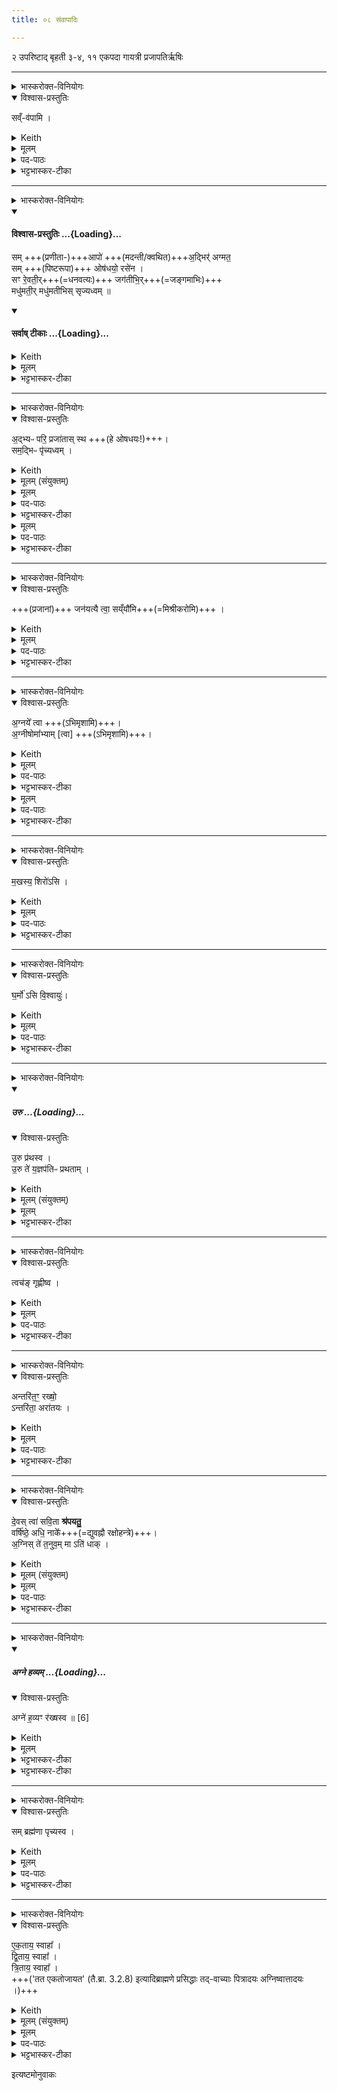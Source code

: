 ```yaml
---
title: ०८ संवापादिः

---
```

२ उपरिष्टाद् बृहती
३-४, ११ एकपदा गायत्री
प्रजापतिर्ऋषिः

____

<details><summary>भास्करोक्त-विनियोगः</summary>

पिष्टानि संवपति
</details>
<details open><summary>विश्वास-प्रस्तुतिः</summary>

सव्ँ-व॑पामि ।
</details>
<details><summary>Keith</summary>

I pour together.
</details>
<details><summary>मूलम्</summary>

सव्ँ व॑पामि ।
</details>

<details><summary>पद-पाठः</summary>

समिति॑ । व॒पा॒मि॒ । 
</details>


<details><summary>भट्टभास्कर-टीका</summary>

1पिष्टानि संवपति - समिति ॥ समित्येकीभावे; सह प्रक्षिपामि । सावित्रशेषश्चायम् । 'अग्नये जुष्टम्' (तै.सं. 1.1.4) इत्यपि लभ्यते ॥
</details>


____

<details><summary>भास्करोक्त-विनियोगः</summary>

प्रणीता मदन्तीरानीयमानाः प्रतिमन्त्रयते
</details>
<div class="js_include" newlevelforh1="4" title="विश्वास-प्रस्तुतिः" unfilled url="/vedAH_yajuH/taittirIyam/saMhitA/Rk/vishvAsa-prastutiH/1/1_darshapUrNamAsAdi/08_saMvApAdiH/07_sam_Apo.md">
<details open><summary><h4>विश्वास-प्रस्तुतिः ...{Loading}...</h4></summary>

सम् +++(प्रणीता-)+++आपो॑ +++(मदन्ती/क्वथित)+++अ॒द्भिर्॑ अग्मत॒  
सम् +++(पिष्टरूपा)+++ ओष॑धयो॒ रसे॑न ।  
सꣳ रे॒वती॒र्+++(=धनवत्यः)+++ जग॑तीभि॒र्+++(=जङ्गमाभिः)+++  
मधु॑मती॒र् मधु॑मतीभिस् सृज्यध्वम्  ॥
</details>
</div>
<div class="js_include" newlevelforh1="4" title="सर्वाष् टीकाः" unfilled url="/vedAH_yajuH/taittirIyam/saMhitA/Rk/sarvASh_TIkAH/1/1_darshapUrNamAsAdi/08_saMvApAdiH/07_sam_Apo.md">
<details open><summary><h4>सर्वाष् टीकाः ...{Loading}...</h4></summary>
<details><summary>Keith</summary>

The waters have joined with the waters, the plants with sap.  
Join ye rich ones with the moving ones, sweet ones with the sweet.
</details>
<details><summary>मूलम्</summary>

समापो॑ अ॒द्भिर॑ग्मत॒ समोष॑धयो॒ रसे॑न ।     
सꣳ रे॒वती॒र्जग॑तीभि॒र्मधु॑मती॒र्मधु॑मतीभिस्सृज्यध्वम्  ॥  
+++([वाजसनेयीसंहितानुसारेण](http://titus.uni-frankfurt.de/texte/etcd/ind/aind/ved/yvw/vs/vst.htm) अत्र मन्त्रविभागः कृतः)+++
</details>
<details><summary>भट्टभास्कर-टीका</summary>

2प्रणीता मदन्तीरानीयमानाः प्रतिमन्त्रयते - समाप इति वस्वष्टवस्वादित्यपदया उपरिष्टाद्बृहत्या ॥  
आपः प्रणीतालक्षणाः, अद्भिर्मदन्तीलक्षणाभिः, समग्मत सङ्गच्छन्ताम् । 'ऊडिदम्' (पा.सू. 6.1.171) इत्यादिना असर्वनामस्थानविभक्तेरुदात्तत्वम् । 'छन्दसि लुङ्लङ्लिटः' (पा.सू. 3.4.6) इति लङ्, 'समो गम्यृच्छिभ्याम्' (पा.सू. 1.3.29) इत्यात्मनेपदम्, 'बहुळं छन्दसि' (पा.सू. 2.4.73) इति शपो लुक्, 'आत्मनेपदेष्वनतः' (पा.सू. 7.1.5) इत्यदादेशः । यद्वा - तेनैव लुङ्, 'मन्त्रे घस' (पा.सू. 2.4.80) इत्यादिना च्लेर्लुक्, 'गमहन' (पा.सू. 6.4.98) इत्युपधालोपः ।   
किञ्च, ओषधयः पिष्टलक्षणाः रसेनानीयमानेन द्विप्रकारेण रसेन जलेन सङ्गच्छन्ताम् । ओषा धीयन्त आस्वित्योषधयः । दासीभारादित्वात् (पा.सू. 6.2.42) पूर्वपदप्रकृतिस्वरत्वम्, ओषशब्दो घञन्त आद्युदात्तः, 'कर्मण्यधिकरणे च' (पा.सू. 3.3.93)इति दधातेः किप्रत्ययः ।  
एवं परोक्षवदभिधायेदानीं प्रत्यक्षवदुच्यते - रेवतीः रेवत्यः धनवत्यः सर्वधनकारणत्वात् । 'रयेर्मतौ बहुलम्' (पा.सू. 6.1.37 वा 6) इति सम्प्रसारणम्; 'वा छन्दसि' (पा.सू. 6.1.106) इति पूर्वसवर्णदीर्घत्वम्, ह्रस्वनुड्भ्यां मतुप्' (पा.सू. 6.1.176) इत्यत्र 'रेशब्दाच्चोपसङ्ख्यानम्' (पा.सू. 6.1.176 वा 1) इति मतुप उदात्तत्वं, वत्त्वं च ।    
ईदृश्यो यूयं जगतीभिस्संसृज्यध्वं संसृष्टा भवत । कर्मणि लकारः । जगतीभिः जङ्गमस्वभावाभिः । 'वर्तमाने पृषद्बृहन्महज्जगच्छतृवत्' (उ.सू. 241) इति गमेरतिप्रत्ययः, मकारलोपः, द्विर्वचनं च निपात्यते, 'उगितश्च' (पा.सू. 4.1.6) इति ङीप्, 'अभ्यस्तानामादिः' (पा.सू. 6.1.189) इत्याद्युदात्तत्वम् । शतृवद्भावेन लसार्वधातुकत्वात् (पा.सू. 6.1.186) प्रत्ययस्यानुदात्तत्वम् । तथा मधुमतीः मधुमत्यः मधुरा यूयं मधुमतीभिस्संसृज्यध्वम् ।   
एतदुक्तं भवति - हे आपः रेवत्यो मधुमत्यश्च यूयं जगतीभिर्मधुमतीभिश्च ओषधीभिस्संसृज्यध्वम्, इति । 'आपो वा ओषधीर्जिन्वन्ति' (तै.ब्रा. 3.2.8) इत्यादि, 'आपो वै रेवतीः' (तै.ब्रा. 3.2.8) इत्यादि च ब्राह्मणम् ॥
</details>
</details>
</div>





____

<details><summary>भास्करोक्त-विनियोगः</summary>

अपः परिप्लावयति
</details>
<details open><summary>विश्वास-प्रस्तुतिः</summary>

अ॒द्भ्यᳶ परि॒ प्रजा॑तास् स्थ +++(हे ओषधयः!)+++।   
सम॒द्भिᳶ पृ॑च्यध्वम् ।
</details>
<details><summary>Keith</summary>

From the waters ye are born, be united with the waters.
</details>
<details><summary>मूलम् (संयुक्तम्)</summary>

अ॒द्भ्यᳶ परि॒ प्रजा॑तास्स्थ॒ सम॒द्भिᳶ पृ॑च्यध्वम्
</details>
<details><summary>मूलम्</summary>

अ॒द्भ्यᳶ परि॒ प्रजा॑तास्स्थ ।
</details>

<details><summary>पद-पाठः</summary>

अ॒द्भ्य इत्य॑त्-भ्यः । परीति॑ । प्रजा॑ता॒ इति॒ प्र-जा॒ताः॒ । स्थ॒ । 
</details>


<details><summary>भट्टभास्कर-टीका</summary>

3अपः परिप्लावयति - अद्भ्य इति गायत्र्यैकपदया यजुरन्तया ॥ हे ओषधयः यूयं अद्भ्यः परिप्रजाताः अद्भ्य एव सर्वास्सम्भूताः ।
</details>
<details><summary>मूलम्</summary>

सम॒द्भिᳶ पृ॑च्यध्वम् ।
</details>

<details><summary>पद-पाठः</summary>

समिति॑ । अ॒द्भिरित्य॑त्-भिः । पृ॒च्य॒ध्व॒म्॒ । 
</details>


<details><summary>भट्टभास्कर-टीका</summary>

यस्मादेवं स्थ, तस्मादाभिरद्भिस्सम्पृच्यध्वं सम्पृक्ता भवत । कर्मणि लकारः । अद्भिस्सम्पर्केण युष्माकमभिवृद्धिरिति । 'यथा सुवृष्टे' (तै.ब्रा. 3.2.8) इत्यादि ब्राह्मणम् । 'ऊडिदम्' (पा.सू. 6.1.171) इत्यादिना अद्भ्यो विभक्तेरुदात्तत्वम् । प्रकृष्टा जाताः प्रजाता इति प्रादिसमासः प्राचार्यवत् । गतित्वाभावात् अव्ययपूर्वपदप्रकृतिस्वरत्वम् (पा.सू. 6.2.2) । यद्वा अन्तर्भावितण्यर्थात् कर्मणि निष्ठायां 'गतिरनन्तरः' (पा.सू. 6.2.49) इति पूर्वपदप्रकृतिस्वरत्वम् ॥
</details>


____

<details><summary>भास्करोक्त-विनियोगः</summary>

आलोडयति
</details>
<details open><summary>विश्वास-प्रस्तुतिः</summary>

+++(प्रजानां)+++ जन॑यत्यै त्वा॒ सय्ँयौ᳚मि+++(=मिश्रीकरोमि)+++ ।
</details>
<details><summary>Keith</summary>

For generation I unite thee.
</details>
<details><summary>मूलम्</summary>

जन॑यत्यै त्वा॒ सय्ँयौ᳚मि ।
</details>

<details><summary>पद-पाठः</summary>

जन॑यत्यै । त्वा॒ । समिति॑ । यौ॒मि॒ । 
</details>


<details><summary>भट्टभास्कर-टीका</summary>

4आलोडयति - जनयत्या इति ॥ जनयत्यै प्रजानां जननाय त्वां संयौमि मिश्रीकरोमि । 'अमेरतिः' (उ.सू. 499) इति विधीयमानोऽतिप्रत्ययो बहुलवचनाज्जनेर्ण्यन्तादपि भवति । 'छन्दस्युभयथा' (पा.सू. 3.4.117) इति तस्य सार्वधातुकत्वात् णिलोपाभावः ॥
</details>


____

<details><summary>भास्करोक्त-विनियोगः</summary>

व्यूह्याभिमृशति
</details>
<details open><summary>विश्वास-प्रस्तुतिः</summary>

अ॒ग्नये᳚ त्वा +++(ऽभिमृशामि)+++।   
अ॒ग्नीषोमा᳚भ्याम् [त्वा]  +++(ऽभिमृशामि)+++।  
</details>
<details><summary>Keith</summary>

For Agni thee, for Agni and Soma.
</details>
<details><summary>मूलम्</summary>

अ॒ग्नये᳚ त्वा ।
</details>

<details><summary>पद-पाठः</summary>

अ॒ग्नये᳚ । त्वा॒ ।
</details>


<details><summary>भट्टभास्कर-टीका</summary>

5व्यूह्याभिमृशति - अग्नय इति ॥ अग्न्यर्थं त्वामभिमृशामीति शेषः ॥
</details>
<details><summary>मूलम्</summary>

अ॒ग्नीषोमा᳚भ्याम्  [ त्वा ] ।
</details>

<details><summary>पद-पाठः</summary>

अ॒ग्नीषोमा᳚भ्या॒मित्य॒ग्नी-सोमा᳚भ्याम् ।
</details>


<details><summary>भट्टभास्कर-टीका</summary>

6अग्नीषोमाभ्यामित्यत्र त्वेत्यनुषज्यते । पूर्ववच्छेषः । अभिमर्शेन चान्यस्माद्व्यावृत्तिः क्रियते ॥
</details>


____

<details><summary>भास्करोक्त-विनियोगः</summary>

पिण्डं करोति
</details>
<details open><summary>विश्वास-प्रस्तुतिः</summary>

म॒खस्य॒ शिरो॑ऽसि ।
</details>
<details><summary>Keith</summary>

Thou art the head of Makha.
</details>
<details><summary>मूलम्</summary>

म॒खस्य॒ शिरो॑ऽसि ।
</details>

<details><summary>पद-पाठः</summary>

म॒खस्य॑ । शिरः॑ । अ॒सि॒ ।
</details>


<details><summary>भट्टभास्कर-टीका</summary>

7पिण्डं करोति - मखस्य शिरोसीति ॥ यज्ञो वै मखः (तै.ब्रा. 3.2.8), तस्य शिरः मुख्यमङ्गमसि, प्राधान्यात् ॥
</details>


____

<details><summary>भास्करोक्त-विनियोगः</summary>

अधिश्रयति
</details>
<details open><summary>विश्वास-प्रस्तुतिः</summary>

घ॒र्मो॑ ऽसि वि॒श्वायुः॑।
</details>
<details><summary>Keith</summary>

Thou art the cauldron that contains all life.
</details>
<details><summary>मूलम्</summary>

घ॒र्मो॑ऽसि वि॒श्वायुः ।
</details>

<details><summary>पद-पाठः</summary>

घ॒र्मः । अ॒सि॒ । वि॒श्वायु॒रिति॑ वि॒श्व-आ॒युः॒ ।
</details>

<details><summary>भट्टभास्कर-टीका</summary>

8अधिश्रयति - घर्म इति ॥ घर्मः प्रवर्ग्य आदित्यो वा, स एवासि, उष्णत्वात् । विश्वमायुर्येन क्रियत इति विश्वायुः, विश्वायुर्नामासि ॥ 'बहुव्रीहौ विश्वं संज्ञायां' (पा.सू. 6.2.106) इति पूर्वपदान्तोदात्तत्वम् ॥
</details>



____

<details><summary>भास्करोक्त-विनियोगः</summary>

प्रथयति
</details>
<div class="js_include" includetitle="false" newlevelforh1="5" unfilled url="/vedAH_yajuH/taittirIyam/saMhitA/yajuH/sarva-prastutiH/1/1_darshapUrNamAsAdi/08_saMvApAdiH/uru.md">
<details open><summary><h5>उरु ...{Loading}...</h5></summary>
<details open><summary>विश्वास-प्रस्तुतिः</summary>

उ॒रु प्र॑थस्व ।  
उ॒रु ते॑ य॒ज्ञप॑तिᳶ प्रथताम् ।
</details>
<details><summary>Keith</summary>

Be extended wide, let the lord of the sacrifice be extended wide.
</details>
<details><summary>मूलम् (संयुक्तम्)</summary>

उ॒रु प्र॑थस्वो॒रु ते॑ य॒ज्ञप॑तिᳶ प्रथताम्
</details>
<details><summary>मूलम्</summary>

उ॒रु प्र॑थस्व ।  
उ॒रु ते॑ य॒ज्ञप॑तिᳶ प्रथताम् ।
</details>
<details><summary>भट्टभास्कर-टीका</summary>

9प्रथयति - उर्विति ॥ उरु यथा भवति तथा प्रथस्व । यज्ञपतिः यजमानः अनेन तवोरुप्रथनेन उरु प्रथतां पश्वादिभिः । 'पत्यावैश्वर्ये' (पा.सू. 6.2.18) इति पूर्वपदप्रकृतिस्वरत्वम् ॥
</details>
</details>
</div>  



____

<details><summary>भास्करोक्त-विनियोगः</summary>

श्लक्ष्णीकरोति
</details>
<details open><summary>विश्वास-प्रस्तुतिः</summary>

त्वच॑ङ् गृह्णीष्व ।
</details>
<details><summary>Keith</summary>

Grasp the skin.  
</details>
<details><summary>मूलम्</summary>

त्वच॑ङ्गृह्णीष्व ।
</details>

<details><summary>पद-पाठः</summary>

त्वच᳚म् । गृ॒ह्णी॒ष्व॒ । 
</details>


<details><summary>भट्टभास्कर-टीका</summary>

10श्लक्ष्णीकरोति - त्वचमिति ॥ त्वचं गृह्णीष्व त्वचा अतिश्लक्ष्णतनूर्भव । 'सर्वमेवैनꣳ सतनुम्' (तै.ब्रा. 3.2.8) इत्यादि ब्राह्मणम् ॥
</details>


____

<details><summary>भास्करोक्त-विनियोगः</summary>

पर्यग्नि करोति
</details>
<details open><summary>विश्वास-प्रस्तुतिः</summary>

अन्तरि॑त॒ꣳ॒ रख्षो॒  
ऽन्तरि॑ता॒ अरा॑तयः ।
</details>
<details><summary>Keith</summary>

I The Raksas is obstructed, the evil spirits are obstructed.
</details>
<details><summary>मूलम्</summary>

अन्तरि॑त॒ꣳ॒ रख्षो॒ऽन्तरि॑ता॒ अरा॑तयः ।
</details>

<details><summary>पद-पाठः</summary>

अ॒न्तरि॑त॒मित्य॒न्तः-इ॒त॒म्॒ । रख्षः॑ । अ॒न्तरि॑ता॒ इत्य॒न्तः-इ॒ताः॒ । अरा॑तयः । 
</details>


<details><summary>भट्टभास्कर-टीका</summary>

11पर्यग्नि करोति - अन्तरितमिति यजुरादिकयैकपदया गायत्र्या ॥  
अन्तरितं तिरोहितमपनीतम् । 'अन्तरपरिग्रहे' (पा.सू. 1.4.65) इति गतिसंज्ञिकत्वात् 'गतिरनन्तरः' इति पूर्वपदप्रकृतिस्वरत्वम् । व्याख्यातमन्यत् (तै.सं. 1.1.2) । 'घर्मो वा एषोऽशान्तः' (तै.ब्रा. 3.2.8) इत्यादि ब्राह्मणम् ॥
</details>


____

<details><summary>भास्करोक्त-विनियोगः</summary>

श्रपयति
</details>
<details open><summary>विश्वास-प्रस्तुतिः</summary>

दे॒वस् त्वा॑ सवि॒ता **श्र॑पयतु॒**   
वर्षि॑ष्ठे॒ अधि॒ नाके᳚+++(=द्युवह्नौ रक्षोहन्त्रे)+++।   
अ॒ग्निस् ते॑ त॒नुव॒म् मा ऽति॑ धाक् ।
</details>
<details><summary>Keith</summary>

Let the god Savitr make thee ready on the highest firmament.  
May Agni burn not too much thy body.
</details>
<details><summary>मूलम् (संयुक्तम्)</summary>

－ दे॒वस्त्वा॑ सवि॒ता श्र॑पयतु॒ वर्षि॑ष्ठे॒ अधि॒ नाके॒ऽग्निस्ते॑ त॒नुव॒म्माऽति॑ धाक्
</details>
<details><summary>मूलम्</summary>

दे॒वस्त्वा॑ सवि॒ता श्र॑पयतु॒    
वर्षि॑ष्ठे॒ अधि॒ नाके᳚।  
अ॒ग्निस्ते॑ त॒नुव॒म्माऽति॑ धाक् ।
</details>

<details><summary>पद-पाठः</summary>

दे॒वः । त्वा॒ । स॒वि॒ता । श्र॒प॒य॒तु॒ । वर्‌षि॑ष्ठे । अधीति॑ । नाके᳚ । 13N । अ॒ग्निः । ते॒ । त॒नुव᳚म् । मा । अतीति॑ । धा॒क्॒ ।
</details>


<details><summary>भट्टभास्कर-टीका</summary>

12श्रपयति - देव इति ॥ देवस्सविता सर्वस्य प्रेरकः त्वां श्रपयतु पक्वं करोतु । किमर्थं? - वर्षिष्ठे वृद्धतमे नाके सुखरूपे स्वर्गे निमित्ते । 'निमित्तात्कर्म(सं)योगे' (पा.सू. 2.3.36 वा 6) इति सप्तमी । नाके स्वर्गार्थं त्वां श्रपयतु । सप्तम्यर्थमेवाधिशब्दो द्योतयति । 'अधिपरी अनर्थकौ' (पा.सू. 1.4.93) इति कर्मप्रवचनीयसंज्ञा । यद्वा - देवस्सविता त्वां श्रपयतु ।

कीदृशं? - वर्षिष्ठे अधिनाके, योयं दिवि नाको नामाग्निः वृद्धतमो रक्षसां हन्ता तस्मिन्नधि तेनेश्वरेण रक्ष्यमाणं त्वां श्रपयतु । 'अधिरीश्वरे' (पा.सू. 1.4.97) इति कर्मप्रवचनीयत्वम् । 'यस्मादधिकं यस्य चेश्वरवचनं तत्र सप्तमी' (पा.सू. 2.3.9) इति स्वामिविशेषे द्योत्ये स्वामिविशेषात्सप्तमी, यथा 'अधिब्रह्मदत्ते पञ्चालः' इति । 'पुरोडाशं वा अधिश्रितम्' (तै.ब्रा. 3.2.8) इत्यादि ब्राह्मणम् ।

किञ्च - अग्निस्ते तनुवं मातिधाक् कृशावस्थामतीत्य मा धाक्षीत् । दहेर्लुङि, च्लेस्सिचि, हलन्तलक्षणा वृद्धिः (पा.सू. 3.2.110, 3.1.44, 7.2.3), 'बहुळं छन्दसि' (पा.सू. 7.3.97) इतीडभावः, हल्ङ्यादिलोपसंयोगान्तलोपौ, घत्वचर्त्वभष्भावाः (पा.सू. 8.2.36, 8.4.55, 8.2.37) । 'तन्वादीनां छन्दसि बहुलम्' (पा.सू. 6.4.77 वा 1) इति तनोतेरुवङादेशः ॥
</details>

____

<details><summary>भास्करोक्त-विनियोगः</summary>

गार्हपत्यम् अभिमन्त्रयते
</details>
<div class="js_include" includetitle="false" newlevelforh1="5" unfilled url="/vedAH_yajuH/taittirIyam/saMhitA/yajuH/sarva-prastutiH/1/1_darshapUrNamAsAdi/04_havirnirvApaH/agne_havyam.md">
<details open><summary><h5>अग्ने हव्यम् ...{Loading}...</h5></summary>
<details open><summary>विश्वास-प्रस्तुतिः</summary>

अग्ने॑ ह॒व्यꣳ र॑ख्षस्व ॥ [6]
</details>
<details><summary>Keith</summary>

O Agni, guard the offering.
</details>
<details><summary>मूलम्</summary>

अग्ने॑ ह॒व्यꣳ र॑ख्षस्व ॥ [6]
</details>
<details><summary>भट्टभास्कर-टीका</summary>

17गार्हपत्यमभिमन्त्रयते - अग्न इति ॥ हे अग्ने गार्हपत्य, इदं हव्यं हवनाय निरुप्तं रक्षस्व । व्यत्ययेनात्मनेपदम् । 'छन्दसि च' (पा.सू. 5.1.67) इति यः ॥

</details>
</details>
</div>
<details><summary>भट्टभास्कर-टीका</summary>

13गार्हपत्यमभिमन्त्रयते - अग्न इति ॥ व्याख्यातम् (तै.सं. 1.1.4) ॥
</details>

____

<details><summary>भास्करोक्त-विनियोगः</summary>

भस्मनाभिवासयति
</details>
<details open><summary>विश्वास-प्रस्तुतिः</summary>

सम् ब्रह्म॑णा पृच्यस्व ।
</details>
<details><summary>Keith</summary>

Be united with our prayer.
</details>
<details><summary>मूलम्</summary>

सम्ब्रह्म॑णा पृच्यस्व ।
</details>

<details><summary>पद-पाठः</summary>

समिति॑ । ब्रह्म॑णा । पृ॒च्य॒स्व॒ ।
</details>


<details><summary>भट्टभास्कर-टीका</summary>

14भस्मनाभिवासयति - समिति ॥ ब्रह्मणा बृहता अनेन भस्मना संपृच्यस्व संपृक्तो भव हे पुरोडाश । पृचेः कर्मणि लकारः । 'मस्तिष्को वै पुरोडाशः' (तै.ब्रा. 3.2.8) इत्यादि ब्राह्मणम् । 'पशोर्वै प्रतिमा परोडाशः' (तै.ब्रा. 3.2.8) इति च ब्राह्मणम् ॥
</details>


____

<details><summary>भास्करोक्त-विनियोगः</summary>

पात्रनिर्णेजनीर् अपो निनयति
</details>
<details open><summary>विश्वास-प्रस्तुतिः</summary>

ए॒क॒ताय॒ स्वाहा᳚ ।   
द्वि॒ताय॒ स्वाहा᳚ ।    
त्रि॒ताय॒ स्वाहा᳚ ।  
+++('तत एकतोजायत' (तै.ब्रा. 3.2.8) इत्यादिब्राह्मणे प्रसिद्धाः तद्-वाच्याः पित्रादयः अग्निष्वात्तादयः ।)+++
</details>
<details><summary>Keith</summary>

Hail to Ekata, hail to Dvita, hail to Trita.

</details>
<details><summary>मूलम् (संयुक्तम्)</summary>

एक॒ताय॒ स्वाहा᳚ द्वि॒ताय॒ स्वाहा᳚ त्रि॒ताय॒ स्वाहा᳚ ॥ [12]
</details>
<details><summary>मूलम्</summary>

एक॒ताय॒ स्वाहा᳚ ।   
द्वि॒ताय॒ स्वाहा᳚ ।    
त्रि॒ताय॒ स्वाहा᳚ ।
</details>

<details><summary>पद-पाठः</summary>

ए॒क॒ताय॑ । स्वाहा᳚ । द्वि॒ताय॑ । स्वाहा᳚ । त्रि॒ताय॑ । स्वाहा᳚ ॥ [12]
</details>


<details><summary>भट्टभास्कर-टीका</summary>

15पात्रनिर्णेजनीरपो निनयति - एकतायेति ॥ एकतादयस्संज्ञाशब्दाः 'तत एकतोजायत' (तै.ब्रा. 3.2.8) इत्यादिब्राह्मणे प्रसिद्धाः तद्वाच्याः पित्रादयः अग्निष्वात्तादयः । तेभ्य इमा आहुतयस्सन्त्विति स्वयमेव सरस्वत्याह; न त्वहं मनुष्य इति । एकतोभिपातादस्यास्ति जन्मेत्येकतः । अर्श आदेराकृतिगणत्वादच्प्रत्ययः (पा.सू. 5.2.127) । 'तद्धितश्चासर्वविभक्तिः' (पा.सू. 1.1.38) इत्यव्ययत्वात् 'अव्ययानां भमात्रे टिलोपः' (पा.सू. 4.2.104 वा 2), अस्तिसामानाधिकरण्याभावेपि 'बहुळं छन्दसि' (पा.सू. 5.2.122) इति मत्वर्थीयो दृश्यते । यथा 'सोन्तर्वानभवत्' (तै.ब्रा. 2.2.9) इति । एवं द्वितस्त्रितोपि द्रष्टव्यः । 'देवा वै हविर्भृत्वाऽब्रुवन्' (तै.ब्रा. 3.2.8) इति ब्राह्मणम् ॥

इत्यष्टमोनुवाकः
</details>


 इत्यष्टमोनुवाकः  